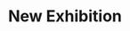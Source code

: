 ---
title: New Exhibition
description: A new exhibition.
img: /exhibitions/first_exhibition/secondgallery/File13749.jpg
---